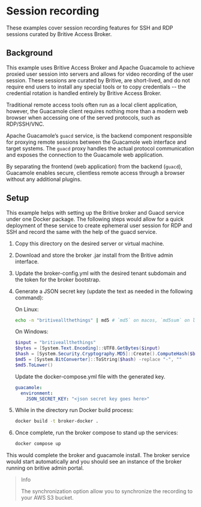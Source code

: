 # Session recording

These examples cover session recording features for SSH and RDP sessions curated by Britive Access Broker.

## Background

This example uses Britive Access Broker and Apache Guacamole to achieve proxied user session into servers and allows for video recording of the user session. These sessions are curated by Britive, are short-lived, and do not require end users to install any special tools or to copy credentials -- the credential rotation is handled entirely by Britive Access Broker.

Traditional remote access tools often run as a local client application, however, the Guacamole client requires nothing more than a modern web browser when accessing one of the served protocols, such as RDP/SSH/VNC.

Apache Guacamole’s `guacd` service, is the backend component responsible for proxying remote sessions between the Guacamole web interface and target systems. The `guacd` proxy handles the actual protocol communication and exposes the connection to the Guacamole web application.

By separating the frontend (web application) from the backend (`guacd`), Guacamole enables secure, clientless remote access through a browser without any additional plugins.

## Setup

This example helps with setting up the Britive broker and Guacd service under one Docker package. The following steps would allow for a quick deployment of these service to create ephemeral user session for RDP and SSH and record the same with the help of the guacd service.

1. Copy this directory on the desired server or virtual machine.
2. Download and store the broker .jar install from the Britive admin interface.
3. Update the broker-config.yml with the desired tenant subdomain and the token for the broker bootstrap.
4. Generate a JSON secret key (update the text as needed in the following command):  

    On Linux:

      ```sh
      echo -n "britiveallthethings" | md5 # `md5` on macos, `md5sum` on linux
      ```

    On Windows:

    ```powershell
    $input = "britiveallthethings"
    $bytes = [System.Text.Encoding]::UTF8.GetBytes($input)
    $hash = [System.Security.Cryptography.MD5]::Create().ComputeHash($bytes)
    $md5 = [System.BitConverter]::ToString($hash) -replace "-", ""
    $md5.ToLower()
    ```

    Update the docker-compose.yml file with the generated key.

      ```yaml
      guacamole:
        environment:
          JSON_SECRET_KEY: "<json secret key goes here>"

      ```

5. While in the directory run Docker build process:

    ```sh
    docker build -t broker-docker .
    ```

6. Once complete, run the broker compose to stand up the services:

    ```sh
    docker compose up
    ```

This would complete the broker and guacamole install. The broker service would start automatically and you should see an instance of the broker running on britive admin portal.

> Info
>
> The synchronization option allow you to synchronize the recording to your AWS S3 bucket.
